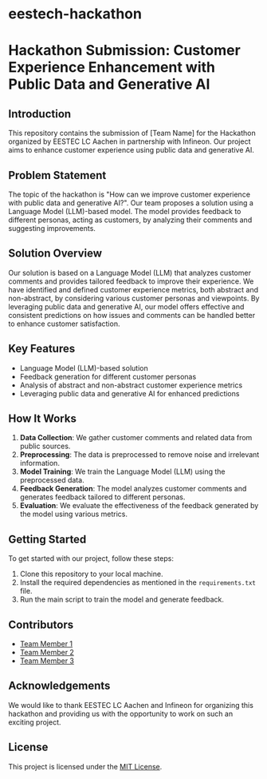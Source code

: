 # eestech-hackathon
# Hackathon Submission: Customer Experience Enhancement with Public Data and Generative AI

## Introduction
This repository contains the submission of [Team Name] for the Hackathon organized by EESTEC LC Aachen in partnership with Infineon. Our project aims to enhance customer experience using public data and generative AI.

## Problem Statement
The topic of the hackathon is "How can we improve customer experience with public data and generative AI?". Our team proposes a solution using a Language Model (LLM)-based model. The model provides feedback to different personas, acting as customers, by analyzing their comments and suggesting improvements.

## Solution Overview
Our solution is based on a Language Model (LLM) that analyzes customer comments and provides tailored feedback to improve their experience. We have identified and defined customer experience metrics, both abstract and non-abstract, by considering various customer personas and viewpoints. By leveraging public data and generative AI, our model offers effective and consistent predictions on how issues and comments can be handled better to enhance customer satisfaction.

## Key Features
- Language Model (LLM)-based solution
- Feedback generation for different customer personas
- Analysis of abstract and non-abstract customer experience metrics
- Leveraging public data and generative AI for enhanced predictions

## How It Works
1. **Data Collection**: We gather customer comments and related data from public sources.
2. **Preprocessing**: The data is preprocessed to remove noise and irrelevant information.
3. **Model Training**: We train the Language Model (LLM) using the preprocessed data.
4. **Feedback Generation**: The model analyzes customer comments and generates feedback tailored to different personas.
5. **Evaluation**: We evaluate the effectiveness of the feedback generated by the model using various metrics.

## Getting Started
To get started with our project, follow these steps:
1. Clone this repository to your local machine.
2. Install the required dependencies as mentioned in the `requirements.txt` file.
3. Run the main script to train the model and generate feedback.

## Contributors
- [Team Member 1](https://github.com/teammember1)
- [Team Member 2](https://github.com/teammember2)
- [Team Member 3](https://github.com/teammember3)

## Acknowledgements
We would like to thank EESTEC LC Aachen and Infineon for organizing this hackathon and providing us with the opportunity to work on such an exciting project.

## License
This project is licensed under the [MIT License](LICENSE).
